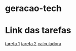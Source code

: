 # geracao-tech
<h1>Link das tarefas</h1>
<div>
  <a href="https://daviiisousa.github.io/geracao-tech/Projeto%201%20-%20alinhamento/" target="_blank">tarefa 1</a>
  <a href="https://daviiisousa.github.io/geracao-tech/projeto-2-Blog/" target="_blank">tarefa 2</a>
  <a href="https://daviiisousa.github.io/geracao-tech/Javascript/exercicios/calculadora/">calculadora</a>
</div>
